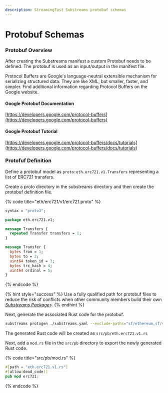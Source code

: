 ```yaml
---
description: StreamingFast Substreams protobuf schemas
---
```


# Protobuf Schemas

### Protobuf Overview

After creating the Substreams manifest a custom Protobuf needs to be defined. The protobuf is used as an input/output in the manifest file.

Protocol Buffers are Google's language-neutral extensible mechanism for serializing structured data. They are like XML, but smaller, faster, and simpler. Find additional information regarding Protocol Buffers on the Google website.

#### Google Protobuf Documentation

[https://developers.google.com/protocol-buffers](https://developers.google.com/protocol-buffers)

#### Google Protobuf Tutorial

[https://developers.google.com/protocol-buffers/docs/tutorials](https://developers.google.com/protocol-buffers/docs/tutorials)

### Protofuf Definition

Define a protobuf model as `proto:eth.erc721.v1.Transfers` representing a list of ERC721 transfers.

Create a proto directory in the substreams directory and then create the protobuf definition file.

{% code title="eth/erc721/v1/erc721.proto" %}
```protobuf
syntax = "proto3";

package eth.erc721.v1;

message Transfers {
  repeated Transfer transfers = 1;
}

message Transfer {
  bytes from = 1;
  bytes to = 2;
  uint64 token_id = 3;
  bytes trx_hash = 4;
  uint64 ordinal = 5;
}
```
{% endcode %}

{% hint style="success" %}
Use a fully qualified path for protobuf files to reduce the risk of conflicts when other community members build their own [_Substreams Package_](../reference-and-specs/packages.md#dependencies)_s._
{% endhint %}

Next, generate the associated Rust code for the protobuf.

```bash
substreams protogen ./substreams.yaml --exclude-paths="sf/ethereum,sf/substreams,google"
```

The generated Rust code will be created as `src/pb/eth.erc721.v1.rs`

Next, add a `mod.rs` file in the `src/pb` directory to export the newly generated Rust code.

{% code title="src/pb/mod.rs" %}
```rust
#[path = "eth.erc721.v1.rs"]
#[allow(dead_code)]
pub mod erc721;
```
{% endcode %}
